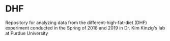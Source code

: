 # DHF
Repository for analyzing data from the different-high-fat-diet (DHF) experiment conducted in the Spring of 2018 and 2019 in Dr. Kim Kinzig's lab at Purdue University
